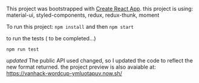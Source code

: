 This project was bootstrapped with [Create React App](https://github.com/facebookincubator/create-react-app).
this project is using:
material-ui, styled-components, redux, redux-thunk, moment

To run this project:
`npm install`
and then
`npm start`

to run the tests ( to be completed...)

`npm run test`

_updated_
The public API used changed, so I updated the code to reflect the new format returned.
the project preview is also avaiable at:
https://vanhack-wordcup-ymluotapuv.now.sh/

